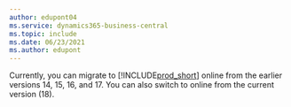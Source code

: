 ```yaml
---
author: edupont04
ms.service: dynamics365-business-central
ms.topic: include
ms.date: 06/23/2021
ms.author: edupont
---
```

Currently, you can migrate to [!INCLUDE[prod_short](prod_short.md)] online from the earlier versions 14, 15, 16, and 17. You can also switch to online from the current version (18).